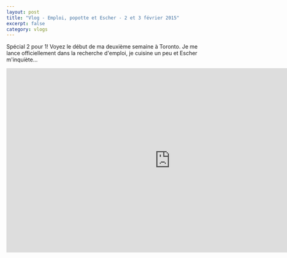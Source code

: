 ```yaml
---
layout: post
title: "Vlog - Emploi, popotte et Escher - 2 et 3 février 2015"
excerpt: false
category: vlogs
---
```


Spécial 2 pour 1! Voyez le début de ma deuxième semaine à Toronto. Je me lance officiellement dans la recherche d'emploi, je cuisine un peu et Escher m'inquiète...

<iframe width="853" height="480" src="https://www.youtube.com/embed/w5eaHAXTIn4" frameborder="0" allowfullscreen></iframe>
